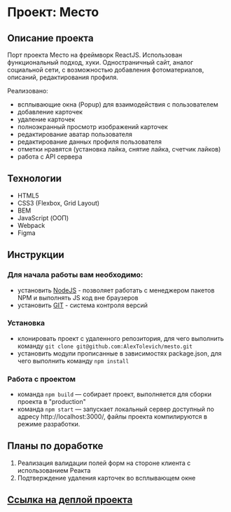 # **Проект: Место**

## Описание проекта
Порт проекта Место на фреймворк ReactJS. Использован функциональный подход, хуки.
Одностраничный сайт, аналог социальной сети, с возможностью добавления фотоматериалов, описаний, редактирования профиля.

Реализовано:
- всплывающие окна (Popup) для взаимодействия с пользователем
- добавление карточек
- удаление карточек
- полноэкранный просмотр изображений карточек
- редактирование аватар пользователя
- редактирование данных профиля пользователя
- отметки нравятся (установка лайка, снятие лайка, счетчик лайков)
- работа с API сервера

## Технологии

- HTML5
- CSS3 (Flexbox, Grid Layout)
- BEM
- JavaScript (ООП)
- Webpack
- Figma

## Инструкции

### Для начала работы вам необходимо:

- установить [NodeJS](https://nodejs.org/en/) - позволяет работать с менеджером пакетов NPM и выполнять JS код вне
  браузеров
- установить [GIT](https://git-scm.com/) - система контроля версий

### Установка

- клонировать проект с удаленного репозитория, для чего выполнить
  команду `git clone git@github.com:AlexTolevich/mesto.git`
- установить модули прописанные в зависимостях package.json, для чего выполнить команду `npm install`

### Работа с проектом

- команда `npm build` — собирает проект, выполняется для сборки проекта в "production"
- команда `npm start` — запускает локальный сервер доступный по
  адресу http://localhost:3000/, файлы проекта компилируются в режиме разработки.

## Планы по доработке

1. Реализация валидации полей форм на стороне клиента с использованием Реакта
2. Подтверждение удаления карточек во всплывающем окне

## [Ссылка на деплой проекта](https://alextolevich.github.io/mesto-react/)

